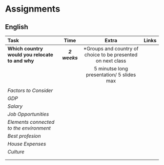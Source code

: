 # Assignments  

## English

| Task                                        | Time         | Extra                    | Links  |
| :--------------------------------              | :----------: | :-----------:            | ------:|
| **Which country would you relocate to and why**|  **_2 weeks_** |*Groups and country of choice to be presented on next class   |        |
|                         |                | 5 minutse long presentation/ 5 slides max|        |
|                                                |              |                                          |        |
|    _Factors to Consider_                 |       |
|     _GDP_                                      |
|     _Salary_                                   |
|     _Job Opportunities_                          ||||
|     _Elements connected to the environment_     ||||
|     _Best profesion_                             ||||
|     _House Expenses_                             ||||
|     _Culture_                                    ||||
|                                                ||||
|                                                ||||
